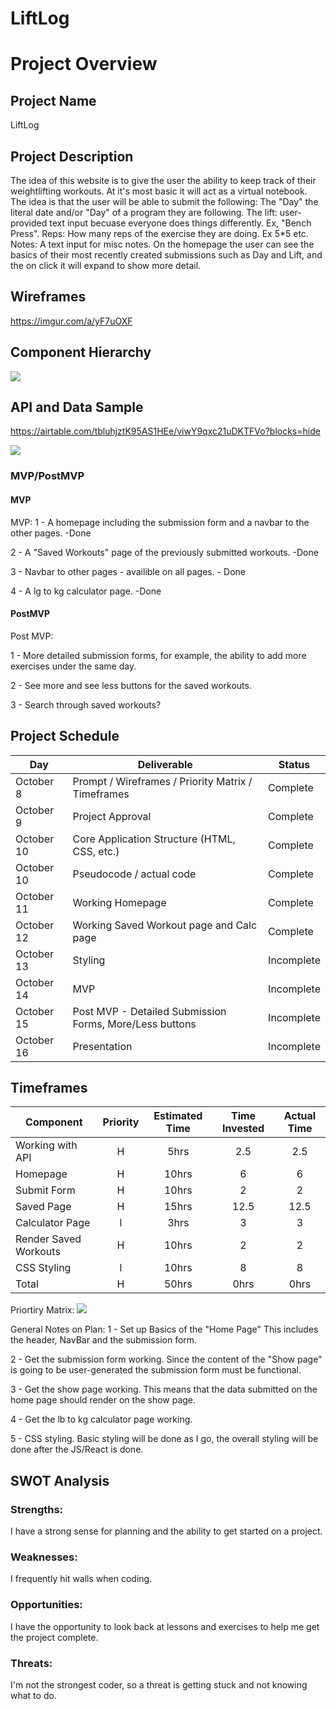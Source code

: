 # LiftLog

# Project Overview

## Project Name

LiftLog

## Project Description

The idea of this website is to give the user the ability to keep track of their weightlifting workouts. At it's most basic it will act as a virtual notebook. The idea is that the user will be able to submit the following:
The "Day" the literal date and/or "Day" of a program they are following.
The lift: user-provided text input becuase everyone does things differently. Ex, "Bench Press".
Reps: How many reps of the exercise they are doing. Ex 5\*5 etc.
Notes: A text input for misc notes.
On the homepage the user can see the basics of their most recently created submissions such as Day and Lift, and the on click it will expand to show more detail.

## Wireframes

https://imgur.com/a/yF7uOXF

## Component Hierarchy

![](https://i.imgur.com/WHMkfnF.png)

## API and Data Sample

https://airtable.com/tbluhjztK95AS1HEe/viwY9qxc21uDKTFVo?blocks=hide

![](https://i.imgur.com/bDI4VZs.png)

### MVP/PostMVP

#### MVP

MVP:
1 - A homepage including the submission form and a navbar to the other pages. -Done

2 - A "Saved Workouts" page of the previously submitted workouts. -Done

3 - Navbar to other pages - availible on all pages. - Done

4 - A lg to kg calculator page. -Done

#### PostMVP

Post MVP:

1 - More detailed submission forms, for example, the ability to add more exercises under the same day.

2 - See more and see less buttons for the saved workouts.

3 - Search through saved workouts?

## Project Schedule

| Day        | Deliverable                                             | Status     |
| ---------- | ------------------------------------------------------- | ---------- |
| October 8  | Prompt / Wireframes / Priority Matrix / Timeframes      | Complete   |
| October 9  | Project Approval                                        | Complete   |
| October 10 | Core Application Structure (HTML, CSS, etc.)            | Complete   |
| October 10 | Pseudocode / actual code                                | Complete   |
| October 11 | Working Homepage                                        | Complete   |
| October 12 | Working Saved Workout page and Calc page                | Complete   |
| October 13 | Styling                                                 | Incomplete |
| October 14 | MVP                                                     | Incomplete |
| October 15 | Post MVP - Detailed Submission Forms, More/Less buttons | Incomplete |
| October 16 | Presentation                                            | Incomplete |

## Timeframes

| Component             | Priority | Estimated Time | Time Invested | Actual Time |
| --------------------- | :------: | :------------: | :-----------: | :---------: |
| Working with API      |    H     |      5hrs      |      2.5      |     2.5     |
| Homepage              |    H     |     10hrs      |       6       |      6      |
| Submit Form           |    H     |     10hrs      |       2       |      2      |
| Saved Page            |    H     |     15hrs      |     12.5      |    12.5     |
| Calculator Page       |    l     |      3hrs      |       3       |      3      |
| Render Saved Workouts |    H     |     10hrs      |       2       |      2      |
| CSS Styling           |    l     |     10hrs      |       8       |      8      |
| Total                 |    H     |     50hrs      |     0hrs      |    0hrs     |

Priortiry Matrix:
![](https://i.imgur.com/COaiIzy.png)

General Notes on Plan:
1 - Set up Basics of the "Home Page" This includes the header, NavBar and the submission form.

2 - Get the submission form working. Since the content of the "Show page" is going to be user-generated the submission form must be functional.

3 - Get the show page working. This means that the data submitted on the home page should render on the show page.

4 - Get the lb to kg calculator page working.

5 - CSS styling. Basic styling will be done as I go, the overall styling will be done after the JS/React is done.

## SWOT Analysis

### Strengths:

I have a strong sense for planning and the ability to get started on a project.

### Weaknesses:

I frequently hit walls when coding.

### Opportunities:

I have the opportunity to look back at lessons and exercises to help me get the project complete.

### Threats:

I'm not the strongest coder, so a threat is getting stuck and not knowing what to do.
